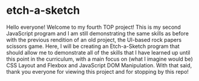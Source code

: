 # etch-a-sketch

Hello everyone! Welcome to my fourth TOP project! This is my second JavaScript program and I am still demonstrating the same skills as before with the previous rendition of an old project, the UI-based rock papers scissors game. Here, I will be creating an Etch-a-Sketch program that should allow me to demonstrate all of the skills that I have learned up until this point in the curriculum, with a main focus on (what I imagine would be) CSS Layout and Flexbox and JavaScript DOM Manipulation. With that said, thank you everyone for viewing this project and for stopping by this repo!